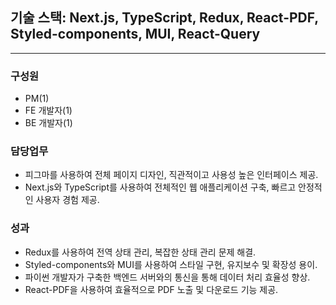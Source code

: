 ## 기술 스택: Next.js, TypeScript, Redux, React-PDF, Styled-components, MUI, React-Query

---

### 구성원

- PM(1)
- FE 개발자(1)
- BE 개발자(1)

### 담당업무

- 피그마를 사용하여 전체 페이지 디자인, 직관적이고 사용성 높은 인터페이스 제공.
- Next.js와 TypeScript를 사용하여 전체적인 웹 애플리케이션 구축, 빠르고 안정적인 사용자 경험 제공.

### 성과

- Redux를 사용하여 전역 상태 관리, 복잡한 상태 관리 문제 해결.
- Styled-components와 MUI를 사용하여 스타일 구현, 유지보수 및 확장성 용이.
- 파이썬 개발자가 구축한 백엔드 서버와의 통신을 통해 데이터 처리 효율성 향상.
- React-PDF을 사용하여 효율적으로 PDF 노출 및 다운로드 기능 제공.
